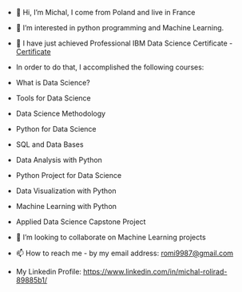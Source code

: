 - 👋 Hi, I’m Michal, I come from Poland and live in France
- 👀 I’m interested in python programming and Machine Learning.

- 🌱 I have just achieved Professional IBM Data Science Certificate - <a href="https://www.credly.com/badges/e772b69f-e277-4bbb-a76e-be060ea760ae/public_url">Certificate</a>

- In order to do that, I accomplished the following courses: 
- What is Data Science?
- Tools for Data Science
- Data Science Methodology
- Python for Data Science
- SQL and Data Bases
- Data Analysis with Python
- Python Project for Data Science
- Data Visualization with Python
- Machine Learning with Python
- Applied Data Science Capstone Project

- 💞️ I’m looking to collaborate on Machine Learning projects
- 📫 How to reach me - by my email address: romi9987@gmail.com
- My Linkedin Profile: https://www.linkedin.com/in/michal-rolirad-89885b1/ 
